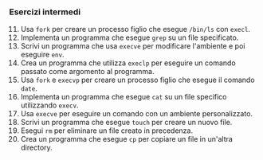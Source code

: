 ### **Esercizi intermedi**
11. Usa `fork` per creare un processo figlio che esegue `/bin/ls` con `execl`.
12. Implementa un programma che esegue `grep` su un file specificato.
13. Scrivi un programma che usa `execve` per modificare l'ambiente e poi eseguire `env`.
14. Crea un programma che utilizza `execlp` per eseguire un comando passato come argomento al programma.
15. Usa `fork` e `execvp` per creare un processo figlio che esegue il comando `date`.
16. Implementa un programma che esegue `cat` su un file specifico utilizzando `execv`.
17. Usa `execve` per eseguire un comando con un ambiente personalizzato.
18. Scrivi un programma che esegue `touch` per creare un nuovo file.
19. Esegui `rm` per eliminare un file creato in precedenza.
20. Crea un programma che esegue `cp` per copiare un file in un'altra directory.
